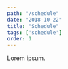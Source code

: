 ```yaml
---
path: "/schedule"
date: "2018-10-22"
title: "Schedule"
tags: ['schedule']
order: 1
---
```


Lorem ipsum.
